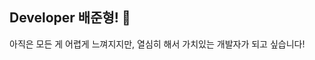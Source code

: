 <h2> Developer 배준형! 👋</h2>

아직은 모든 게 어렵게 느껴지지만, 열심히 해서 가치있는 개발자가 되고 싶습니다!
<!--
**junhyeong00/junhyeong00** is a ✨ _special_ ✨ repository because its `README.md` (this file) appears on your GitHub profile.

Here are some ideas to get you started:

- 🔭 I’m currently working on ...
- 🌱 I’m currently learning ...
- 👯 I’m looking to collaborate on ...
- 🤔 I’m looking for help with ...
- 💬 Ask me about ...
- 📫 How to reach me: ...
- 😄 Pronouns: ...
- ⚡ Fun fact: ...
-->
